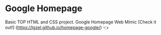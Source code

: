 # Google Homepage
Basic TOP HTML and CSS project.
Google Homepage Web Mimic
[Check it out!] (https://lgzel.github.io/homepage-google/) :point_left:
